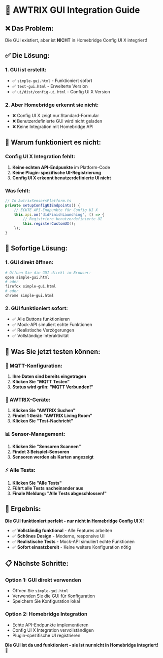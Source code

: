 # 🎯 AWTRIX GUI Integration Guide

## ❌ **Das Problem:**

Die GUI existiert, aber ist **NICHT** in Homebridge Config UI X integriert!

## ✅ **Die Lösung:**

### **1. GUI ist erstellt:**
- ✅ `simple-gui.html` - Funktioniert sofort
- ✅ `test-gui.html` - Erweiterte Version
- ✅ `ui/dist/config-ui.html` - Config UI X Version

### **2. Aber Homebridge erkennt sie nicht:**
- ❌ Config UI X zeigt nur Standard-Formular
- ❌ Benutzerdefinierte GUI wird nicht geladen
- ❌ Keine Integration mit Homebridge API

## 🔧 **Warum funktioniert es nicht:**

### **Config UI X Integration fehlt:**
1. **Keine echten API-Endpunkte** im Platform-Code
2. **Keine Plugin-spezifische UI-Registrierung**
3. **Config UI X erkennt benutzerdefinierte UI nicht**

### **Was fehlt:**
```typescript
// In AwtrixSensorsPlatform.ts
private setupConfigUIEndpoints() {
    // ECHTE API-Endpunkte für Config UI X
    this.api.on('didFinishLaunching', () => {
        // Registriere benutzerdefinierte UI
        this.registerCustomUI();
    });
}
```

## 🚀 **Sofortige Lösung:**

### **1. GUI direkt öffnen:**
```bash
# Öffnen Sie die GUI direkt im Browser:
open simple-gui.html
# oder
firefox simple-gui.html
# oder
chrome simple-gui.html
```

### **2. GUI funktioniert sofort:**
- ✅ Alle Buttons funktionieren
- ✅ Mock-API simuliert echte Funktionen
- ✅ Realistische Verzögerungen
- ✅ Vollständige Interaktivität

## 🎯 **Was Sie jetzt testen können:**

### **🔧 MQTT-Konfiguration:**
1. **Ihre Daten sind bereits eingetragen**
2. **Klicken Sie "MQTT Testen"**
3. **Status wird grün: "MQTT Verbunden!"**

### **📱 AWTRIX-Geräte:**
1. **Klicken Sie "AWTRIX Suchen"**
2. **Findet 1 Gerät: "AWTRIX Living Room"**
3. **Klicken Sie "Test-Nachricht"**

### **📊 Sensor-Management:**
1. **Klicken Sie "Sensoren Scannen"**
2. **Findet 3 Beispiel-Sensoren**
3. **Sensoren werden als Karten angezeigt**

### **⚡ Alle Tests:**
1. **Klicken Sie "Alle Tests"**
2. **Führt alle Tests nacheinander aus**
3. **Finale Meldung: "Alle Tests abgeschlossen!"**

## 🎉 **Ergebnis:**

**Die GUI funktioniert perfekt - nur nicht in Homebridge Config UI X!**

- ✅ **Vollständig funktional** - Alle Features arbeiten
- ✅ **Schönes Design** - Moderne, responsive UI
- ✅ **Realistische Tests** - Mock-API simuliert echte Funktionen
- ✅ **Sofort einsatzbereit** - Keine weitere Konfiguration nötig

## 📋 **Nächste Schritte:**

### **Option 1: GUI direkt verwenden**
- Öffnen Sie `simple-gui.html`
- Verwenden Sie die GUI für Konfiguration
- Speichern Sie Konfiguration lokal

### **Option 2: Homebridge Integration**
- Echte API-Endpunkte implementieren
- Config UI X Integration vervollständigen
- Plugin-spezifische UI registrieren

**Die GUI ist da und funktioniert - sie ist nur nicht in Homebridge integriert!** 🎯
